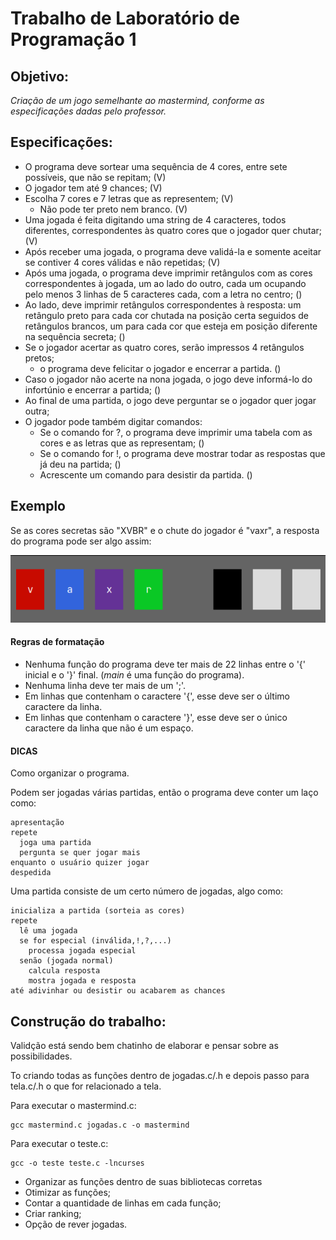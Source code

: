 # Trabalho de Laboratório de Programação 1
## Objetivo:

_Criação de um jogo semelhante ao mastermind, conforme as especificações dadas pelo professor._

## Especificações:
 
* O programa deve sortear uma sequência de 4 cores, entre sete possíveis, que não se repitam; (V)
* O jogador tem até 9 chances; (V)
* Escolha 7 cores e 7 letras que as representem; (V)
    * Não pode ter preto nem branco. (V)
* Uma jogada é feita digitando uma string de 4 caracteres, todos diferentes, correspondentes às quatro cores que o jogador quer chutar; (V)
* Após receber uma jogada, o programa deve validá-la e somente aceitar se contiver 4 cores válidas e não repetidas; (V)
* Após uma jogada, o programa deve imprimir retângulos com as cores correspondentes à jogada, um ao lado do outro, cada um ocupando pelo menos 3 linhas de 5 caracteres cada, com a letra no centro; ()
* Ao lado, deve imprimir retângulos correspondentes à resposta: um retângulo preto para cada cor chutada na posição certa seguidos de retângulos brancos, um para cada cor que esteja em posição diferente na sequência secreta; ()
* Se o jogador acertar as quatro cores, serão impressos 4 retângulos pretos;
    * o programa deve felicitar o jogador e encerrar a partida. ()
* Caso o jogador não acerte na nona jogada, o jogo deve informá-lo do infortúnio e encerrar a partida; ()
* Ao final de uma partida, o jogo deve perguntar se o jogador quer jogar outra;
* O jogador pode também digitar comandos:
    * Se o comando for ?, o programa deve imprimir uma tabela com as cores e as letras que as representam; ()
    * Se o comando for !, o programa deve mostrar todar as respostas que já deu na partida; ()
    * Acrescente um comando para desistir da partida. ()

## Exemplo
Se as cores secretas são "XVBR" e o chute do jogador é "vaxr", a resposta do programa pode ser algo assim:

<div align="center">

![EXEMPLO CORES](cores.png)

</div>

#### Regras de formatação

- Nenhuma função do programa deve ter mais de 22 linhas entre o '{' inicial e o '}' final. (*main* é uma função do programa).
- Nenhuma linha deve ter mais de um ';'.
- Em linhas que contenham o caractere '{', esse deve ser o último caractere da linha.
- Em linhas que contenham o caractere '}', esse deve ser o único caractere da linha que não é um espaço.

#### **DICAS**

Como organizar o programa.

Podem ser jogadas várias partidas, então o programa deve conter um laço como:
```
apresentação
repete
  joga uma partida
  pergunta se quer jogar mais
enquanto o usuário quizer jogar
despedida
```

Uma partida consiste de um certo número de jogadas, algo como:
```
inicializa a partida (sorteia as cores)
repete
  lê uma jogada
  se for especial (inválida,!,?,...)
    processa jogada especial
  senão (jogada normal)
    calcula resposta
    mostra jogada e resposta
até adivinhar ou desistir ou acabarem as chances
```

## Construção do trabalho:
Validção está sendo bem chatinho de elaborar e pensar sobre as possibilidades.

To criando todas as funções dentro de jogadas.c/.h e depois passo para tela.c/.h o que for relacionado a tela.

Para executar o mastermind.c:
```
gcc mastermind.c jogadas.c -o mastermind
```

Para executar o teste.c:
```
gcc -o teste teste.c -lncurses
```

* Organizar as funções dentro de suas bibliotecas corretas
* Otimizar as funções;
* Contar a quantidade de linhas em cada função;
* Criar ranking;
* Opção de rever jogadas.